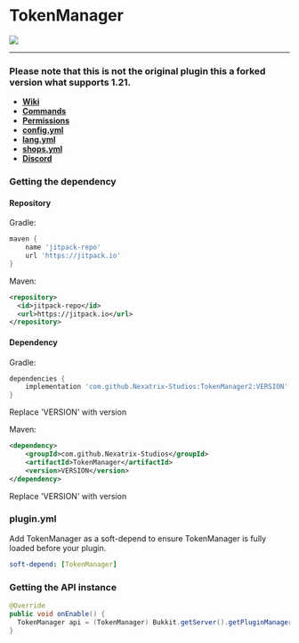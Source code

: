 <h1>TokenManager</h1> 

[![](https://jitpack.io/v/Nexatrix-Studios/TokenManager2.svg)](https://jitpack.io/#Nexatrix-Studios/TokenManager2)

---
### Please note that this is not the original plugin this a forked version what supports 1.21.

* **[Wiki](https://github.com/Realizedd/TokenManager/wiki)**
* **[Commands](https://github.com/Realizedd/TokenManager/wiki/commands)**
* **[Permissions](https://github.com/Realizedd/TokenManager/wiki/permissions)**
* **[config.yml](https://github.com/Realizedd/TokenManager/blob/master/src/main/resources/config.yml)**
* **[lang.yml](https://github.com/Realizedd/TokenManager/blob/master/src/main/resources/lang.yml)**
* **[shops.yml](https://github.com/Realizedd/TokenManager/blob/master/src/main/resources/shops.yml)**
* **[Discord](https://discord.gg/vA4Xg9KqeJ)**


### Getting the dependency

#### Repository
Gradle:
```groovy
maven {
    name 'jitpack-repo'
    url 'https://jitpack.io'
}
```

Maven:
```xml
<repository>
  <id>jitpack-repo</id>
  <url>https://jitpack.io</url>
</repository>
```

#### Dependency
Gradle:
```groovy
dependencies {
    implementation 'com.github.Nexatrix-Studios:TokenManager2:VERSION'
}
```  
Replace 'VERSION' with version

Maven:
```xml
<dependency>
    <groupId>com.github.Nexatrix-Studios</groupId>
    <artifactId>TokenManager</artifactId>
    <version>VERSION</version>
</dependency>
```
Replace 'VERSION' with version

### plugin.yml
Add TokenManager as a soft-depend to ensure TokenManager is fully loaded before your plugin.
```yaml
soft-depend: [TokenManager]
```

### Getting the API instance

```java
@Override
public void onEnable() {
  TokenManager api = (TokenManager) Bukkit.getServer().getPluginManager().getPlugin("TokenManager");
}
```
